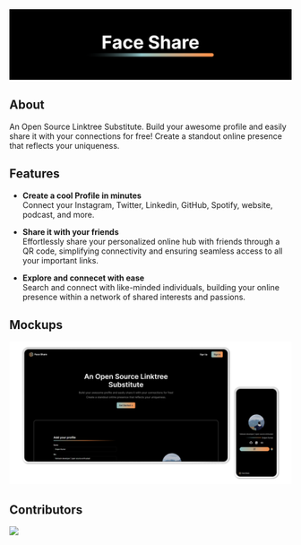 <div align="center">
  <img src="/assets/cover.png" alt="banner-image"/>
</div>

## About

An Open Source Linktree Substitute. Build your awesome profile and easily share it with your connections for free! Create a standout online presence that reflects your uniqueness.

## Features

- **Create a cool Profile in minutes**  
  Connect your Instagram, Twitter, Linkedin, GitHub, Spotify, website, podcast, and more.

- **Share it with your friends**  
  Effortlessly share your personalized online hub with friends through a QR code, simplifying connectivity and ensuring seamless access to all your important links.

- **Explore and connecet with ease**  
  Search and connect with like-minded individuals, building your online presence within a network of shared interests and passions.

## Mockups

<div align="center">
  <img src="/assets/mockup.png" alt="mockup-image"/>
</div>

## Contributors

<a href="https://github.com/srajankumar/faceshare/graphs/contributors">
    <img src="https://contrib.rocks/image?repo=srajankumar/faceshare" />
</a>
